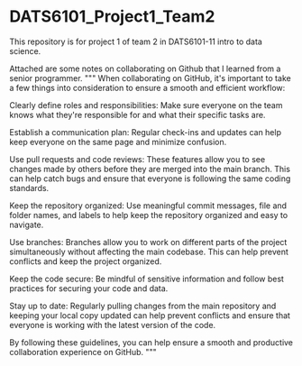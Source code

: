 # DATS6101_Project1_Team2
This repository is for project 1 of team 2 in DATS6101-11 intro to data science.

Attached are some notes on collaborating on Github that I learned from a senior programmer.
"""
When collaborating on GitHub, it's important to take a few things into consideration to ensure a smooth and efficient workflow:

Clearly define roles and responsibilities: Make sure everyone on the team knows what they're responsible for and what their specific tasks are.

Establish a communication plan: Regular check-ins and updates can help keep everyone on the same page and minimize confusion.

Use pull requests and code reviews: These features allow you to see changes made by others before they are merged into the main branch. This can help catch bugs and ensure that everyone is following the same coding standards.

Keep the repository organized: Use meaningful commit messages, file and folder names, and labels to help keep the repository organized and easy to navigate.

Use branches: Branches allow you to work on different parts of the project simultaneously without affecting the main codebase. This can help prevent conflicts and keep the project organized.

Keep the code secure: Be mindful of sensitive information and follow best practices for securing your code and data.

Stay up to date: Regularly pulling changes from the main repository and keeping your local copy updated can help prevent conflicts and ensure that everyone is working with the latest version of the code.

By following these guidelines, you can help ensure a smooth and productive collaboration experience on GitHub.
"""



